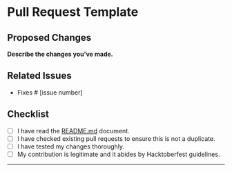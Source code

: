 # Pull Request Template

## Proposed Changes

**Describe the changes you've made.**

## Related Issues

- Fixes # [issue number]

## Checklist

- [ ] I have read the [README.md](readme.md) document.
- [ ] I have checked existing pull requests to ensure this is not a duplicate.
- [ ] I have tested my changes thoroughly.
- [ ] My contribution is legitimate and it abides by Hacktoberfest guidelines.

---
